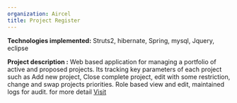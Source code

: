 ```yaml
---
organization: Aircel
title: Project Register
---
```


**Technologies implemented:**
Struts2, hibernate, Spring, mysql, Jquery, eclipse

**Project description :**
Web based application for managing a portfolio of active and proposed projects. Its tracking key parameters of each project such as Add new project, Close complete project, edit with some restriction, change and swap projects priorities. Role based view and edit, maintained logs for audit. for more detail [Visit](https://internet.aircel.co.in/)
